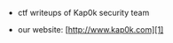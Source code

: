 - ctf writeups of Kap0k security team


- our website: [http://www.kap0k.com][1]



[1]: http://www.kap0k.com
